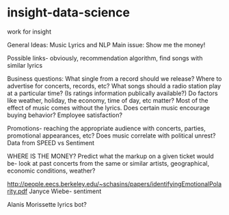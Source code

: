 # insight-data-science
work for insight

General Ideas: Music Lyrics and NLP
Main issue: Show me the money!

Possible links- obviously, recommendation algorithm, find songs with similar lyrics

Business questions: What single from a record should we release? 
Where to advertise for concerts, records, etc?
What songs should a radio station play at a particular time? (Is ratings information publically available?) Do factors like weather, holiday, the economy, time of day, etc matter?
Most of the effect of music comes without the lyrics. Does certain music encourage buying behavior? Employee satisfaction? 

Promotions- reaching the appropriate audience with concerts, parties, promotional appearances, etc?
Does music correlate with political unrest? Data from SPEED vs Sentiment

WHERE IS THE MONEY?
Predict what the markup on a given ticket would be- look at past concerts from the same or similar artists, geographical, economic conditions, weather? 

http://people.eecs.berkeley.edu/~schasins/papers/identifyingEmotionalPolarity.pdf Janyce Wiebe- sentiment

Alanis Morissette lyrics bot?
